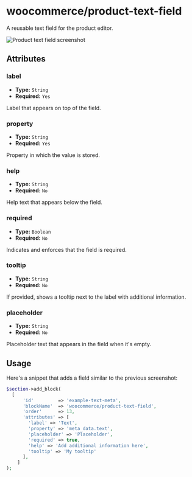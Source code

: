 # woocommerce/product-text-field

A reusable text field for the product editor.

![Product text field screenshot](https://woocommerce.files.wordpress.com/2023/10/woocommerceproduct-text-field.png)

## Attributes

### label

- **Type:** `String`
- **Required:** `Yes`

Label that appears on top of the field.

### property

- **Type:** `String`
- **Required:** `Yes`

Property in which the value is stored.


### help

- **Type:** `String`
- **Required:** `No`

Help text that appears below the field.

### required

- **Type:** `Boolean`
- **Required:** `No`

Indicates and enforces that the field is required.

### tooltip

- **Type:** `String`
- **Required:** `No`

If provided, shows a tooltip next to the label with additional information.

### placeholder

- **Type:** `String`
- **Required:** `No`

Placeholder text that appears in the field when it's empty.

## Usage

Here's a snippet that adds a field similar to the previous screenshot:

```php
$section->add_block(
  [
      'id'         => 'example-text-meta',
      'blockName'  => 'woocommerce/product-text-field',
      'order'      => 13,
      'attributes' => [
        'label' => 'Text',
        'property' => 'meta_data.text',
        'placeholder' => 'Placeholder',
        'required' => true,
        'help' => 'Add additional information here',
        'tooltip' => 'My tooltip'
      ],
    ]
);
```

